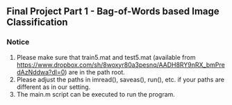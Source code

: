 ## Final Project Part 1 - Bag-of-Words based Image Classification

### Notice
1. Please make sure that train5.mat and test5.mat (available from https://www.dropbox.com/sh/8woxyr80a3pesnq/AADH8RY9nRX_bmPredAzNddwa?dl=0) are in the path root.
2. Please adjust the paths in imread(), saveas(), run(), etc. if your paths are different as in our setting.
3. The main.m script can be executed to run the program.
